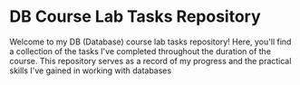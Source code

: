 # DB Course Lab Tasks Repository

Welcome to my DB (Database) course lab tasks repository! Here, you'll find a collection of the tasks I've completed throughout the duration of the course. This repository serves as a record of my progress and the practical skills I've gained in working with databases